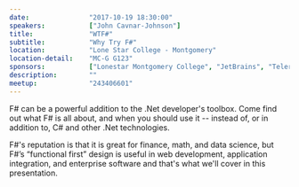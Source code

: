 ```yaml
---
date:               "2017-10-19 18:30:00"
speakers:           ["John Cavnar-Johnson"]
title:              "WTF#"
subtitle:           "Why Try F#"
location:           "Lone Star College - Montgomery"
location-detail:    "MC-G G123"
sponsors:           ["Lonestar Montgomery College", "JetBrains", "Telerik"]
description:        ""
meetup:             "243406601"
---
```

F# can be a powerful addition to the .Net developer's toolbox. Come find out what F# is all about, and when you should use it -- instead of, or in addition to, C# and other .Net technologies.

F#'s reputation is that it is great for finance, math, and data science, but F#’s “functional first” design is useful in web development, application integration, and enterprise software and that's what we'll cover in this presentation.